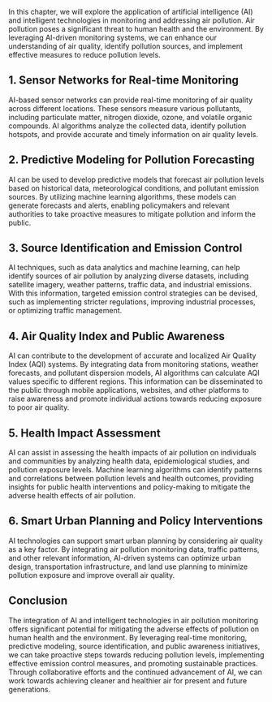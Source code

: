 
In this chapter, we will explore the application of artificial intelligence (AI) and intelligent technologies in monitoring and addressing air pollution. Air pollution poses a significant threat to human health and the environment. By leveraging AI-driven monitoring systems, we can enhance our understanding of air quality, identify pollution sources, and implement effective measures to reduce pollution levels.

1\. Sensor Networks for Real-time Monitoring
-------------------------------------------

AI-based sensor networks can provide real-time monitoring of air quality across different locations. These sensors measure various pollutants, including particulate matter, nitrogen dioxide, ozone, and volatile organic compounds. AI algorithms analyze the collected data, identify pollution hotspots, and provide accurate and timely information on air quality levels.

2\. Predictive Modeling for Pollution Forecasting
------------------------------------------------

AI can be used to develop predictive models that forecast air pollution levels based on historical data, meteorological conditions, and pollutant emission sources. By utilizing machine learning algorithms, these models can generate forecasts and alerts, enabling policymakers and relevant authorities to take proactive measures to mitigate pollution and inform the public.

3\. Source Identification and Emission Control
---------------------------------------------

AI techniques, such as data analytics and machine learning, can help identify sources of air pollution by analyzing diverse datasets, including satellite imagery, weather patterns, traffic data, and industrial emissions. With this information, targeted emission control strategies can be devised, such as implementing stricter regulations, improving industrial processes, or optimizing traffic management.

4\. Air Quality Index and Public Awareness
-----------------------------------------

AI can contribute to the development of accurate and localized Air Quality Index (AQI) systems. By integrating data from monitoring stations, weather forecasts, and pollutant dispersion models, AI algorithms can calculate AQI values specific to different regions. This information can be disseminated to the public through mobile applications, websites, and other platforms to raise awareness and promote individual actions towards reducing exposure to poor air quality.

5\. Health Impact Assessment
---------------------------

AI can assist in assessing the health impacts of air pollution on individuals and communities by analyzing health data, epidemiological studies, and pollution exposure levels. Machine learning algorithms can identify patterns and correlations between pollution levels and health outcomes, providing insights for public health interventions and policy-making to mitigate the adverse health effects of air pollution.

6\. Smart Urban Planning and Policy Interventions
------------------------------------------------

AI technologies can support smart urban planning by considering air quality as a key factor. By integrating air pollution monitoring data, traffic patterns, and other relevant information, AI-driven systems can optimize urban design, transportation infrastructure, and land use planning to minimize pollution exposure and improve overall air quality.

Conclusion
----------

The integration of AI and intelligent technologies in air pollution monitoring offers significant potential for mitigating the adverse effects of pollution on human health and the environment. By leveraging real-time monitoring, predictive modeling, source identification, and public awareness initiatives, we can take proactive steps towards reducing pollution levels, implementing effective emission control measures, and promoting sustainable practices. Through collaborative efforts and the continued advancement of AI, we can work towards achieving cleaner and healthier air for present and future generations.
